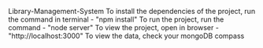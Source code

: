 Library-Management-System
To install the dependencies of the project, run the command in terminal - "npm install"
To run the project, run the command - "node server"
To view the project, open in browser - "http://localhost:3000"
To view the data, check your mongoDB compass
